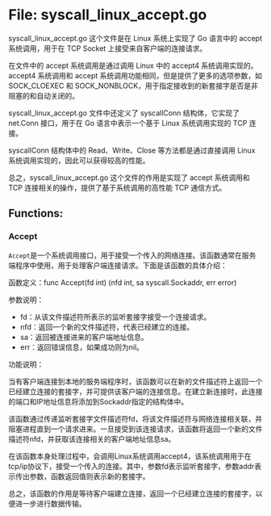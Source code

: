 # File: syscall_linux_accept.go

syscall_linux_accept.go 这个文件是在 Linux 系统上实现了 Go 语言中的 accept 系统调用，用于在 TCP Socket 上接受来自客户端的连接请求。

在文件中的 accept 系统调用是通过调用 Linux 中的 accept4 系统调用实现的。accept4 系统调用和 accept 系统调用功能相同，但是提供了更多的选项参数，如 SOCK_CLOEXEC 和 SOCK_NONBLOCK，用于指定接收到的新套接字是否是非阻塞的和自动关闭的。

syscall_linux_accept.go 文件中还定义了 syscallConn 结构体，它实现了 net.Conn 接口，用于在 Go 语言中表示一个基于 Linux 系统调用实现的 TCP 连接。

syscallConn 结构体中的 Read、Write、Close 等方法都是通过直接调用 Linux 系统调用实现的，因此可以获得较高的性能。

总之，syscall_linux_accept.go 这个文件的作用是实现了 accept 系统调用和 TCP 连接相关的操作，提供了基于系统调用的高性能 TCP 通信方式。

## Functions:

### Accept

`Accept`是一个系统调用接口，用于接受一个传入的网络连接。该函数通常在服务端程序中使用，用于处理客户端连接请求。下面是该函数的具体介绍：

函数定义：func Accept(fd int) (nfd int, sa syscall.Sockaddr, err error)

参数说明：

- fd：从该文件描述符所表示的监听套接字接受一个连接请求。
- nfd：返回一个新的文件描述符，代表已经建立的连接。
- sa：返回被连接进来的客户端地址信息。
- err：返回错误信息，如果成功则为nil。

功能说明：

当有客户端连接到本地的服务端程序时，该函数可以在新的文件描述符上返回一个已经建立连接的套接字，并可提供该客户端的连接信息。在建立新连接时，此连接的端口和IP地址信息将添加到Sockaddr指定的结构体中。

该函数通过传递监听套接字文件描述符fd，将该文件描述符与网络连接相关联，并阻塞进程直到一个请求进来。一旦接受到该连接请求，该函数将返回一个新的文件描述符nfd，并获取该连接相关的客户端地址信息sa。

在该函数本身处理过程中，会调用Linux系统调用accept4，该系统调用用于在tcp/ip协议下，接受一个传入的连接。其中，参数fd表示监听套接字，参数addr表示传出参数，函数返回值则表示新的套接字。

总之，该函数的作用是等待客户端建立连接，返回一个已经建立连接的套接字，以便进一步进行数据传输。



